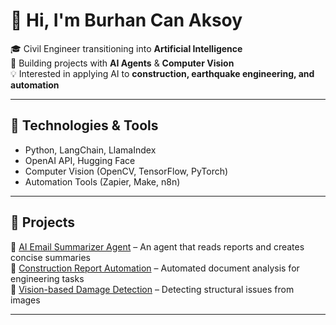 
# 👋 Hi, I'm Burhan Can Aksoy  

🎓 Civil Engineer transitioning into **Artificial Intelligence**  
🚀 Building projects with **AI Agents** & **Computer Vision**  
💡 Interested in applying AI to **construction, earthquake engineering, and automation**  

---

## 🔧 Technologies & Tools  
- Python, LangChain, LlamaIndex  
- OpenAI API, Hugging Face  
- Computer Vision (OpenCV, TensorFlow, PyTorch)  
- Automation Tools (Zapier, Make, n8n)  

---

## 📂 Projects  
🔹 [AI Email Summarizer Agent](#) – An agent that reads reports and creates concise summaries  
🔹 [Construction Report Automation](#) – Automated document analysis for engineering tasks  
🔹 [Vision-based Damage Detection](#) – Detecting structural issues from images  

---

